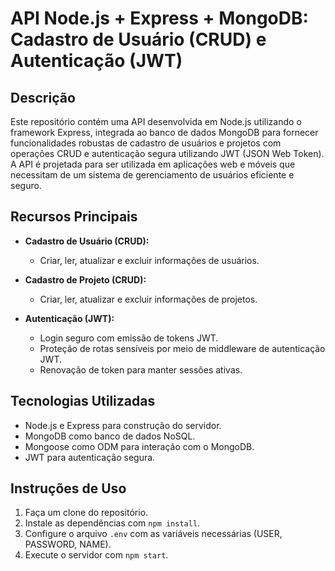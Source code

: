 # API Node.js + Express + MongoDB: Cadastro de Usuário (CRUD) e Autenticação (JWT)

## Descrição

Este repositório contém uma API desenvolvida em Node.js utilizando o framework Express, integrada ao banco de dados MongoDB para fornecer funcionalidades robustas de cadastro de usuários e projetos com operações CRUD e autenticação segura utilizando JWT (JSON Web Token). A API é projetada para ser utilizada em aplicações web e móveis que necessitam de um sistema de gerenciamento de usuários eficiente e seguro.

## Recursos Principais

- **Cadastro de Usuário (CRUD):**
  - Criar, ler, atualizar e excluir informações de usuários.

- **Cadastro de Projeto (CRUD):**
  - Criar, ler, atualizar e excluir informações de projetos.

- **Autenticação (JWT):**
  - Login seguro com emissão de tokens JWT.
  - Proteção de rotas sensíveis por meio de middleware de autenticação JWT.
  - Renovação de token para manter sessões ativas.

## Tecnologias Utilizadas

- Node.js e Express para construção do servidor.
- MongoDB como banco de dados NoSQL.
- Mongoose como ODM para interação com o MongoDB.
- JWT para autenticação segura.

## Instruções de Uso

1. Faça um clone do repositório.
2. Instale as dependências com `npm install`.
3. Configure o arquivo `.env` com as variáveis necessárias (USER, PASSWORD, NAME).
4. Execute o servidor com `npm start`.